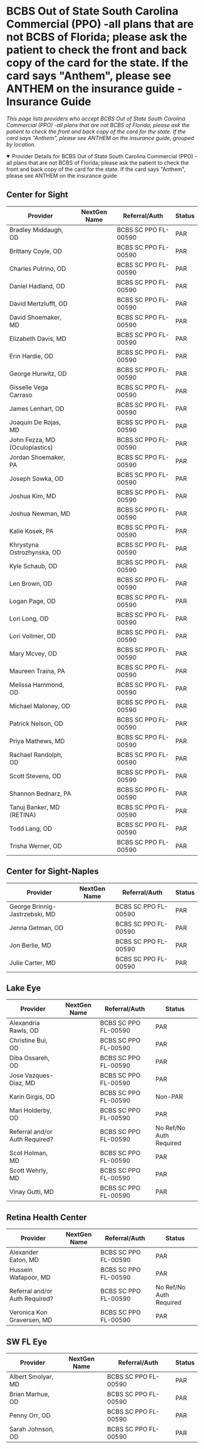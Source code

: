 # BCBS Out of State South Carolina Commercial (PPO) -all plans that are not BCBS of Florida; please ask the patient to check the front and back copy of the card for the state. If the card says "Anthem", please see ANTHEM on the insurance guide - Insurance Guide

*This page lists providers who accept BCBS Out of State South Carolina Commercial (PPO) -all plans that are not BCBS of Florida; please ask the patient to check the front and back copy of the card for the state. If the card says "Anthem", please see ANTHEM on the insurance guide, grouped by location.*

<details open><summary>Provider Details for BCBS Out of State South Carolina Commercial (PPO) -all plans that are not BCBS of Florida; please ask the patient to check the front and back copy of the card for the state. If the card says "Anthem", please see ANTHEM on the insurance guide</summary>

## Center for Sight

| Provider | NextGen Name | Referral/Auth | Status |
|----------|-------------|--------------|--------|
| Bradley Middaugh, OD |  | BCBS SC PPO FL-00590 | PAR |
| Brittany Coyle, OD |  | BCBS SC PPO FL-00590 | PAR |
| Charles Putrino, OD |  | BCBS SC PPO FL-00590 | PAR |
| Daniel Hadland, OD |  | BCBS SC PPO FL-00590 | PAR |
| David Mertzlufft, OD |  | BCBS SC PPO FL-00590 | PAR |
| David Shoemaker, MD |  | BCBS SC PPO FL-00590 | PAR |
| Elizabeth Davis, MD |  | BCBS SC PPO FL-00590 | PAR |
| Erin Hardie, OD |  | BCBS SC PPO FL-00590 | PAR |
| George Hurwitz, OD |  | BCBS SC PPO FL-00590 | PAR |
| Gisselle Vega Carraso |  | BCBS SC PPO FL-00590 | PAR |
| James Lenhart, OD |  | BCBS SC PPO FL-00590 | PAR |
| Joaquin De Rojas, MD |  | BCBS SC PPO FL-00590 | PAR |
| John Fezza, MD (Oculoplastics) |  | BCBS SC PPO FL-00590 | PAR |
| Jordan Shoemaker, PA |  | BCBS SC PPO FL-00590 | PAR |
| Joseph Sowka, OD |  | BCBS SC PPO FL-00590 | PAR |
| Joshua Kim, MD |  | BCBS SC PPO FL-00590 | PAR |
| Joshua Newman, MD |  | BCBS SC PPO FL-00590 | PAR |
| Kalie Kosek, PA |  | BCBS SC PPO FL-00590 | PAR |
| Khrystyna Ostrozhynska, OD |  | BCBS SC PPO FL-00590 | PAR |
| Kyle Schaub, OD |  | BCBS SC PPO FL-00590 | PAR |
| Len Brown, OD |  | BCBS SC PPO FL-00590 | PAR |
| Logan Page, OD |  | BCBS SC PPO FL-00590 | PAR |
| Lori Long, OD |  | BCBS SC PPO FL-00590 | PAR |
| Lori Vollmer, OD |  | BCBS SC PPO FL-00590 | PAR |
| Mary Mcvey, OD |  | BCBS SC PPO FL-00590 | PAR |
| Maureen Traina, PA |  | BCBS SC PPO FL-00590 | PAR |
| Melissa Hammond, OD |  | BCBS SC PPO FL-00590 | PAR |
| Michael Maloney, OD |  | BCBS SC PPO FL-00590 | PAR |
| Patrick Nelson, OD |  | BCBS SC PPO FL-00590 | PAR |
| Priya Mathews, MD |  | BCBS SC PPO FL-00590 | PAR |
| Rachael Randolph, OD |  | BCBS SC PPO FL-00590 | PAR |
| Scott Stevens, OD |  | BCBS SC PPO FL-00590 | PAR |
| Shannon Bednarz, PA |  | BCBS SC PPO FL-00590 | PAR |
| Tanuj Banker, MD (RETINA) |  | BCBS SC PPO FL-00590 | PAR |
| Todd Lang, OD |  | BCBS SC PPO FL-00590 | PAR |
| Trisha Werner, OD |  | BCBS SC PPO FL-00590 | PAR |

## Center for Sight-Naples

| Provider | NextGen Name | Referral/Auth | Status |
|----------|-------------|--------------|--------|
| George Brinnig-Jastrzebski, MD |  | BCBS SC PPO FL-00590 | PAR |
| Jenna Getman, OD |  | BCBS SC PPO FL-00590 | PAR |
| Jon Berlie, MD |  | BCBS SC PPO FL-00590 | PAR |
| Julie Carter, MD |  | BCBS SC PPO FL-00590 | PAR |

## Lake Eye 

| Provider | NextGen Name | Referral/Auth | Status |
|----------|-------------|--------------|--------|
| Alexandria Rawls, OD |  | BCBS SC PPO FL-00590 | PAR |
| Christine Bui, OD |  | BCBS SC PPO FL-00590 | PAR |
| Diba Ossareh, OD |  | BCBS SC PPO FL-00590 | PAR |
| Jose Vazques-Diaz, MD |  | BCBS SC PPO FL-00590 | PAR |
| Karin Girgis, OD |  | BCBS SC PPO FL-00590 | Non-PAR |
| Mari Holderby, OD |  | BCBS SC PPO FL-00590 | PAR |
| Referral and/or Auth Required? |  | BCBS SC PPO FL-00590 | No Ref/No Auth Required |
| Scot Holman, MD |  | BCBS SC PPO FL-00590 | PAR |
| Scott Wehrly, MD |  | BCBS SC PPO FL-00590 | PAR |
| Vinay Gutti, MD |  | BCBS SC PPO FL-00590 | PAR |

## Retina Health Center

| Provider | NextGen Name | Referral/Auth | Status |
|----------|-------------|--------------|--------|
| Alexander Eaton, MD |  | BCBS SC PPO FL-00590 | PAR |
| Hussein Wafapoor, MD |  | BCBS SC PPO FL-00590 | PAR |
| Referral and/or Auth Required? |  | BCBS SC PPO FL-00590 | No Ref/No Auth Required |
| Veronica Kon Graversen, MD |  | BCBS SC PPO FL-00590 | PAR |

## SW FL Eye

| Provider | NextGen Name | Referral/Auth | Status |
|----------|-------------|--------------|--------|
| Albert Smolyar, MD |  | BCBS SC PPO FL-00590 | PAR |
| Brian Marhue, OD |  | BCBS SC PPO FL-00590 | PAR |
| Penny Orr, OD |  | BCBS SC PPO FL-00590 | PAR |
| Sarah Johnson, OD |  | BCBS SC PPO FL-00590 | PAR |

</details>

